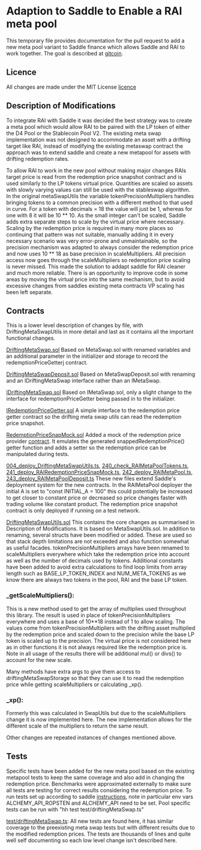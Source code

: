 # Adaption to Saddle to Enable a RAI meta pool

This temporary file provides documentation for the pull request to add a new meta pool variant to Saddle finance which
allows Saddle and RAI to work together. The goal is described at
[gitcoin](https://gitcoin.co/issue/reflexer-labs/saddle-contract/1/100026701).

## Licence

All changes are made under the MIT License [licence](LICENSE)

## Description of Modifications

To integrate RAI with Saddle it was decided the best strategy was to create a meta pool which would allow RAI to be
paired with the LP token of either the D4 Pool or the Stablecoin Pool V2. The existing meta swap implementation was not
designed to accommodate an asset with a drifting target like RAI, instead of modifying the existing metaswap contract
the approach was to extend saddle and create a new metapool for assets with drifting redemption rates.

To allow RAI to work in the new pool without making major changes RAIs target price is read from the redemption price
snapshot contract and is used similarly to the LP tokens virtual price. Quantities are scaled so assets with slowly
varying values can still be used with the stableswap algorithm. In the original metaSwapUtils the variable
tokenPrecisionMultipliers handles bringing tokens to a common precision with a different method to that used in curve.
For a token with decimals = 18 the value will just be 1, whereas for one with 8 it will be 10 ** 10. As the small
integer can't be scaled, Saddle adds extra separate steps to scale by the virtual price where necessary. Scaling by the
redemption price is required in many more places so continuing that pattern was not suitable, manually adding it in
every necessary scenario was very error-prone and unmaintainable, so the precision mechanism was adapted to always
consider the redemption price and now uses 10 ** 18 as base precision in scaleMultipliers. All precision access now goes
through the scaleMultipliers so redemption price scaling is never missed. This made the solution to addapt saddle for
RAI cleaner and much more reliable. There is an opportunity to improve code in some areas by moving the virtual price
into the same mechanism, but to avoid excessive changes from saddles existing meta contracts VP scaling has been left
separate.

## Contracts
This is a lower level description of changes by file, with DriftingMetaSwapUtils in more detail and last as it contains
all the important functional changes.

[DriftingMetaSwap.sol](contracts/DriftingMeta/DriftingMetaSwap.sol)
Based on MetaSwap.sol with renamed variables and an additional parameter in the initializer and storage to
record the redemptionPriceGetterj contract.

[DriftingMetaSwapDeposit.sol](contracts/DriftingMeta/DriftingMetaSwapDeposit.sol) Based on MetaSwapDeposit.sol with
renaming and an IDriftingMetaSwap interface rather than an IMetaSwap.

[IDriftingMetaSwap.sol](contracts/interfaces/IDriftingMetaSwap.sol)
Based on IMetaSwap.sol, only a slight change to the interface for redemptionPriceGetter being passed in to the
initializer.

[IRedemptionPriceGetter.sol](contracts/interfaces/IRedemptionPriceGetter.sol)
A simple interface to the redemption price getter contract so the drifting meta swap utils can read the redemption price
snapshot.

[RedemptionPriceSnapMock.sol](contracts/mock/RedemptionPriceSnapMock.sol)
Added a mock of the redemption price
provider [contract](https://github.com/reflexer-labs/geb-redemption-price-snap/blob/master/src/RedemptionPriceSnap.sol).
It emulates the generated snappedRedemptionPrice() getter function and adds a setter so the redemption price can be
manipulated during tests.

[004_deploy_DriftingMetaSwapUtils.ts](deploy/004_deploy_DriftingMetaSwapUtils.ts),
[240_check_RAIMetaPoolTokens.ts](deploy/240_check_RAIMetaPoolTokens.ts),
[241_deploy_RAIRedemptionPriceSnapMock.ts](deploy/241_deploy_RAIRedemptionPriceSnapMock.ts),
[242_deploy_RAIMetaPool.ts](deploy/242_deploy_RAIMetaPool.ts),
[243_deploy_RAIMetaPoolDeposit.ts](deploy/243_deploy_RAIMetaPoolDeposit.ts)
These new files extend Saddle's deployment system for the new contracts. In the RAIMetaPool deployer the initial A is
set to "const INITIAL_A = 100" this could potentially be increased to get closer to constant price or decreased so price
changes faster with trading volume like constant product. The redemption price snapshot contract is only deployed if
running on a test network.

[DriftingMetaSwapUtils.sol](contracts/DriftingMeta/DriftingMetaSwapUtils.sol)
This contains the core changes as summarised in Description of Modifications. It is based on MetaSwapUtils.sol. In
addition to renaming, several structs have been modified or added. These are used so that stack depth limitations are
not exceeded and also function somewhat as useful facades. tokenPrecisionMultipliers arrays have been renamed to
scaleMultipliers everywhere which take the redemption price into account as well as the number of decimals used by
tokens. Additional constants have been added to avoid extra calculations to find loop limits from array length such
as BASE_LP_TOKEN_INDEX and NUM_META_TOKENS as we know there are always two tokens in the pool, RAI and the base LP
token.

### _getScaleMultipliers():
This is a new method used to get the array of multiplies used throughout this library. The result is used in place of
tokenPrecisionMultipliers everywhere and uses a base of 10**18 instead of 1 to allow scaling. The values come from
tokenPrecisionMultipliers with the drifting asset multiplied by the redemption price and scaled down to the precision
while the base LP token is scaled up to the precision. The virtual price is not considered here as in other functions
it is not always required like the redemption price is. Note in all usage of the results there will be additional mul()
or divs() to account for the new scale.

Many methods have extra args to give them access to driftingMetaSwapStorage so that they can use it to read the
redemption price while getting scaleMultipliers or calculating _xp().

### _xp():
Formerly this was calculated in SwapUtils but due to the scaleMultipliers change it is now implemented here. The new
implementation allows for the different scale of the multipliers to return the same result.

Other changes are repeated instances of changes mentioned above.

## Tests
Specific tests have been added for the new meta pool based on the existing metapool tests to keep the same coverage
and also add in changing the redemption price. Benchmarks were approximated externally to make sure all tests are
testing for correct results considering the redemption price. To run tests set up according to saddle
[instructions](README.md), note in particular env vars ALCHEMY_API_ROPSTEN and ALCHEMY_API need to be set. Pool specific
tests can be run with "hh test test/driftingMetaSwap.ts"

[test/driftingMetaSwap.ts](test/driftingMetaSwap.ts): All new tests are found here, it has similar coverage to the
preexisting meta swap tests but with different results due to the modified redemption prices. The tests are thousands of
lines and quite well self documenting so each low level change isn't described here.
